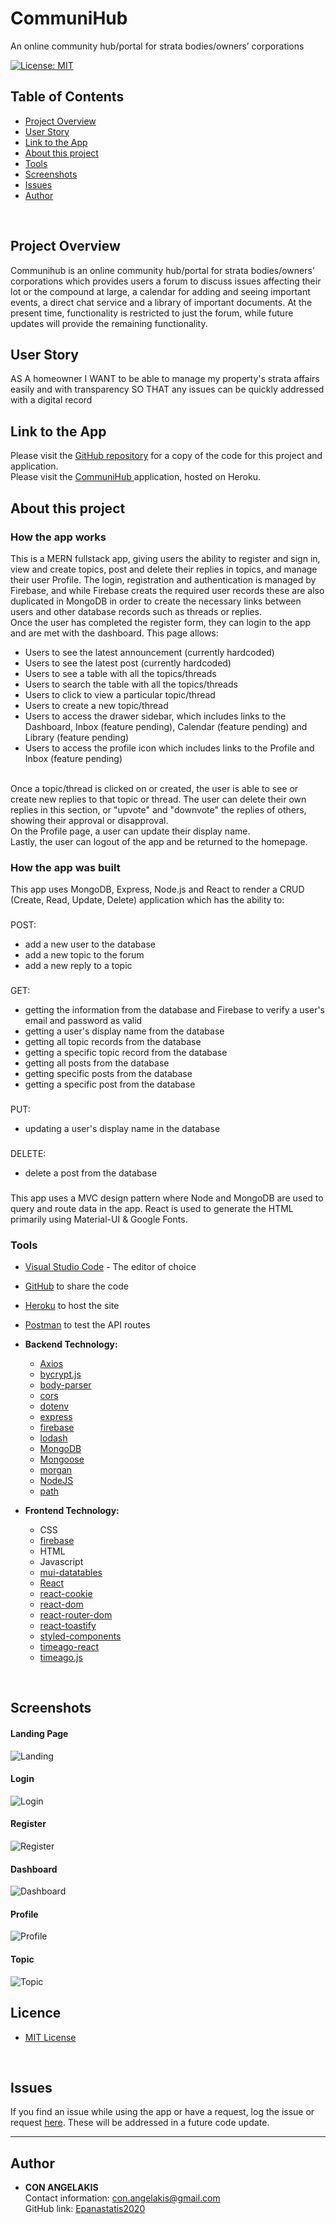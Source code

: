 # CommuniHub
An online community hub/portal for strata bodies/owners’ corporations

[![License: MIT](https://img.shields.io/badge/License-MIT-yellow.svg)](https://opensource.org/licenses/MIT)

## Table of Contents
* [Project Overview](#Project-Overview)
* [User Story](#User-Story)
* [Link to the App](#Link-to-the-App)
* [About this project](#About-this-project)
* [Tools](#Tools)
* [Screenshots](#Screenshots)
* [Issues](#Issues)
* [Author](#Author)
<br>

## Project Overview
Communihub is an online community hub/portal for strata bodies/owners’ corporations which provides users a forum to discuss issues affecting their lot or the compound at large, a calendar for adding and seeing important events, a direct chat service and a library of important documents. At the present time, functionality is restricted to just the forum, while future updates will provide the remaining functionality.
<br>

## User Story
AS A homeowner
I WANT to be able to manage my property's strata affairs easily and with transparency
SO THAT any issues can be quickly addressed with a digital record
<br>

## Link to the App
Please visit the <a href="https://github.com/Epanastatis2020/CommuniHub">GitHub repository</a> for a copy of the code for this project and application.<br>
Please visit the <a href="https://communihub.herokuapp.com//">CommuniHub </a>application, hosted on Heroku.
<br>

## About this project
### **How the app works**
This is a MERN fullstack app, giving users the ability to register and sign in, view and create topics, post and delete their replies in topics, and manage their user Profile. The login, registration and authentication is managed by Firebase, and while Firebase creats the required user records these are also duplicated in MongoDB in order to create the necessary links between users and other database records such as threads or replies.
<br>
Once the user has completed the register form, they can login to the app and are met with the dashboard. This page allows:
* Users to see the latest announcement (currently hardcoded)
* Users to see the latest post (currently hardcoded)
* Users to see a table with all the topics/threads
* Users to search the table with all the topics/threads
* Users to click to view a particular topic/thread
* Users to create a new topic/thread
* Users to access the drawer sidebar, which includes links to the Dashboard, Inbox (feature pending), Calendar (feature pending) and Library (feature pending)
* Users to access the profile icon which includes links to the Profile and Inbox (feature pending)
<br>
Once a topic/thread is clicked on or created, the user is able to see or create new replies to that topic or thread. The user can delete their own replies in this section, or "upvote" and "downvote" the replies of others, showing their approval or disapproval.
<br>
On the Profile page, a user can update their display name.
<br>
Lastly, the user can logout of the app and be returned to the homepage.
<br>

### **How the app was built** 
This app uses MongoDB, Express, Node.js and React to render a CRUD (Create, Read, Update, Delete) application which has the ability to:
###
POST:
* add a new user to the database
* add a new topic to the forum
* add a new reply to a topic
###
GET: 
* getting the information from the database and Firebase to verify a user's email and password as valid
* getting a user's display name from the database
* getting all topic records from the database
* getting a specific topic record from the database
* getting all posts from the database
* getting specific posts from the database
* getting a specific post from the database
###
PUT:
* updating a user's display name in the database
###
DELETE:
* delete a post from the database
###
This app uses a MVC design pattern where Node and MongoDB are used to query and route data in the app. React is used to generate the HTML primarily using Material-UI & Google Fonts.
<br>

### **Tools**
* [Visual Studio Code](https://code.visualstudio.com/) - The editor of choice
* [GitHub](https://github.com/) to share the code
* [Heroku](https://www.heroku.com/) to host the site
* [Postman](https://web.postman.co) to test the API routes

* **Backend Technology:**
  * [Axios](https://www.npmjs.com/package/axios)
  * [bycrypt.js](https://www.npmjs.com/package/bcryptjs)
  * [body-parser](https://www.npmjs.com/package/body-parser)
  * [cors](https://www.npmjs.com/package/cors)
  * [dotenv](https://www.npmjs.com/package/dotenv)
  * [express](https://www.npmjs.com/package/express)
  * [firebase](https://www.npmjs.com/package/firebase-admin)
  * [lodash](https://www.npmjs.com/package/lodash)
  * [MongoDB](https://www.mongodb.com/)
  * [Mongoose](https://mongoosejs.com/)
  * [morgan](https://www.npmjs.com/package/morgan)
  * [NodeJS](https://nodejs.org/en/)
  * [path](https://www.npmjs.com/package/path)
  
* **Frontend Technology:**
  * CSS
  * [firebase](https://firebase.google.com/)
  * HTML
  * Javascript
  * [mui-datatables](https://www.npmjs.com/package/mui-datatables)
  * [React](https://reactjs.org/)
  * [react-cookie](https://www.npmjs.com/package/react-cookie)
  * [react-dom](https://www.npmjs.com/package/react-dom)
  * [react-router-dom](https://www.npmjs.com/package/react-router-dom)
  * [react-toastify](https://www.npmjs.com/package/react-toastify)
  * [styled-components](https://www.npmjs.com/package/styled-components)
  * [timeago-react](https://www.npmjs.com/package/timeago-react)
  * [timeago.js](https://www.npmjs.com/package/timeago.js)
<br>

## Screenshots

#### **Landing Page** 
![Landing](https://user-images.githubusercontent.com/65388616/107901286-5c0c8000-6f97-11eb-9d05-6977449d5a21.PNG)

#### Login
![Login](https://user-images.githubusercontent.com/65388616/107901287-5c0c8000-6f97-11eb-84b4-a549167db8ab.PNG)

#### Register 
![Register](https://user-images.githubusercontent.com/65388616/107901290-5d3dad00-6f97-11eb-8832-9c09f5261418.PNG)

#### Dashboard 
![Dashboard](https://user-images.githubusercontent.com/65388616/107901284-5a42bc80-6f97-11eb-9fe5-d658cf27f8e9.PNG)

#### Profile 
![Profile](https://user-images.githubusercontent.com/65388616/107901288-5ca51680-6f97-11eb-8ef1-aa6f73bc7f89.PNG)

#### Topic 
![Topic](https://user-images.githubusercontent.com/65388616/107901291-5d3dad00-6f97-11eb-8433-aab1c5684db4.PNG)
<br>

## Licence
- [MIT License](https://opensource.org/licenses/MIT)
<br>

## Issues
If you find an issue while using the app or have a request, log the issue or request [ here](https://github.com/Epanastatis2020/CommuniHub/issues). These will be addressed in a future code update.
<br>
<hr>

## Author
* **CON ANGELAKIS** <br>
  Contact information:
  con.angelakis@gmail.com <br>
  GitHub link:
  [Epanastatis2020](https://github.com/Epanastatis2020)